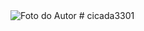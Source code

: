 <img scr="https://cdn.pensador.com/img/authors/ch/ar/charles-bukowski-l.jpg" alt="Foto do Autor">
# cicada3301
